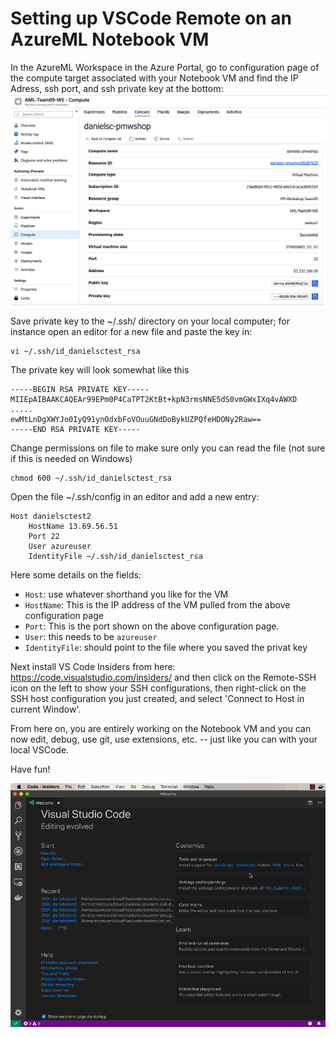 # Setting up VSCode Remote on an AzureML Notebook VM


In the AzureML Workspace in the Azure Portal, go to configuration page of the compute target associated with your Notebook VM and find the IP Adress, ssh port, and ssh private key at the bottom: 
![](img/vm_ssh_config.png)

Save private key to the ~/.ssh/ directory on your local computer; for instance open an editor for a new file and paste the key in:

    vi ~/.ssh/id_danielsctest_rsa
    
The private key will look somewhat like this
    
    -----BEGIN RSA PRIVATE KEY-----
    MIIEpAIBAAKCAQEAr99EPm0P4CaTPT2KtBt+kpN3rmsNNE5dS0vmGWxIXq4vAWXD
    .....
    ewMtLnDgXWYJo0IyQ91ynOdxbFoVOuuGNdDoBykUZPQfeHDONy2Raw==
    -----END RSA PRIVATE KEY-----

Change permissions on file to make sure only you can read the file (not sure if this is needed on Windows)

    chmod 600 ~/.ssh/id_danielsctest_rsa  

Open the file ~/.ssh/config in an editor and add a new entry:

    Host danielsctest2
        HostName 13.69.56.51
        Port 22
        User azureuser
        IdentityFile ~/.ssh/id_danielsctest_rsa  
   
Here some details on the fields:

- `Host`: use whatever shorthand you like for the VM
- `HostName`: This is the IP address of the VM pulled from the above configuration page
- `Port`: This is the port shown on the above configuration page.
- `User`: this needs to be `azureuser`
- `IdentityFile`: should point to the file where you saved the privat key

Next install VS Code Insiders from here: https://code.visualstudio.com/insiders/ and then click on the Remote-SSH icon on the left to show your SSH configurations, then right-click on the SSH host configuration you just created, and select 'Connect to Host in current Window'.

From here on, you are entirely working on the Notebook VM and you can now edit, debug, use git, use extensions, etc. -- just like you can with your local VSCode.

Have fun!

![](img/vscode_connect.gif)